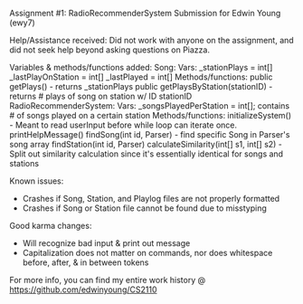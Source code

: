﻿Assignment #1: RadioRecommenderSystem
Submission for Edwin Young (ewy7)

Help/Assistance received:
Did not work with anyone on the assignment, and did not seek help beyond asking questions on Piazza.

Variables & methods/functions added:
  Song:
    Vars:
      _stationPlays = int[]
      _lastPlayOnStation = int[]
      _lastPlayed = int[]
    Methods/functions:
      public getPlays() - returns _stationPlays
      public getPlaysByStation(stationID) - returns # plays of song on station w/ ID stationID
  RadioRecommenderSystem:
    Vars:
      _songsPlayedPerStation = int[]; contains # of songs played on a certain station
    Methods/functions:
      initializeSystem() - Meant to read userInput before while loop can iterate once.
      printHelpMessage()
      findSong(int id, Parser) - find specific Song in Parser's song array
      findStation(int id, Parser)
      calculateSimilarity(int[] s1, int[] s2) - Split out similarity calculation since it's essentially
                                                identical for songs and stations

Known issues:
 - Crashes if Song, Station, and Playlog files are not properly formatted
 - Crashes if Song or Station file cannot be found due to misstyping
                                                
Good karma changes:
  - Will recognize bad input & print out message
  - Capitalization does not matter on commands, nor does whitespace before, after, & in between tokens
  
For more info, you can find my entire work history @ https://github.com/edwinyoung/CS2110